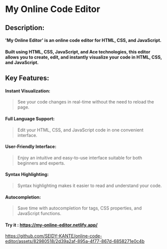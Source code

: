 # My Online Code Editor

## Description:

 ####  'My Online Editor' is an online code editor for HTML, CSS, and JavaScript. 
 #### Built using HTML, CSS, JavaScript, and Ace technologies, this editor allows you to create, edit, and instantly visualize your code in HTML, CSS, and JavaScript.

## Key Features:

#### Instant Visualization: 
> See your code changes in real-time without the need to reload the page.
#### Full Language Support: 
> Edit your HTML, CSS, and JavaScript code in one convenient interface.
#### User-Friendly Interface: 
> Enjoy an intuitive and easy-to-use interface suitable for both beginners and experts.
#### Syntax Highlighting: 
> Syntax highlighting makes it easier to read and understand your code.
#### Autocompletion: 
> Save time with autocompletion for tags, CSS properties, and JavaScript functions.

#### Try it : https://my-online-editor.netlify.app/

https://github.com/SEIDY-KANTE/online-code-editor/assets/82980518/2d39a2af-895a-4f77-867d-6858271e0c4b


